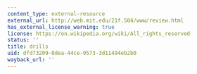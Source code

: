 ```yaml
---
content_type: external-resource
external_url: http://web.mit.edu/21f.504/www/review.html
has_external_license_warning: true
license: https://en.wikipedia.org/wiki/All_rights_reserved
status: ''
title: drills
uid: dfd73209-0dea-44ce-9573-3d11494eb2b0
wayback_url: ''
---
```

